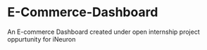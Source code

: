 # E-Commerce-Dashboard
An E-commerce Dashboard created under open internship project oppurtunity for iNeuron
